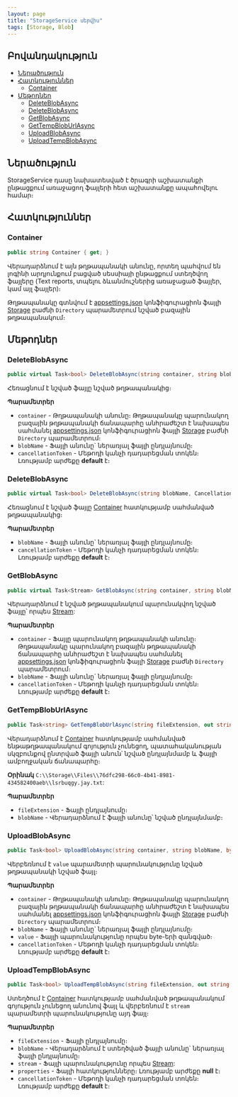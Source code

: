 ```yaml
---
layout: page
title: "StorageService սերվիս" 
tags: [Storage, Blob]
---
```


## Բովանդակություն

- [Ներածություն](#ներածություն)
- [Հատկություններ](#հատկություններ)
  - [Container](#container)
- [Մեթոդներ](#մեթոդներ)
  - [DeleteBlobAsync](#deleteblobasync)
  - [DeleteBlobAsync](#deleteblobasync-1)
  - [GetBlobAsync](#getblobasync)
  - [GetTempBlobUrlAsync](#gettempbloburlasync)
  - [UploadBlobAsync](#uploadblobasync)
  - [UploadTempBlobAsync](#uploadtempblobasync)

## Ներածություն

StorageService դասը նախատեսված է ծրագրի աշխատանքի ընթացքում առաջացող ֆայլերի հետ աշխատանքը ապահովելու համար։

## Հատկություններ

### Container

```c#
public string Container { get; }
```

Վերադարձնում է այն թղթապանակի անունը, որտեղ պահվում են լոգինի արդյունքում բացված սեսսիայի ընթացքում ստեղծվող ֆայլերը (Text reports, տպելու ձևանմուշներից առաջացած ֆայլեր, կամ այլ ֆայլեր)։

Թղթապանակը գտնվում է [appsettings.json](../../project/appsettings_json.md) կոնֆիգուրացիոն ֆայլի [Storage](../../project/appsettings_json.md#storage) բաժնի `Directory` պարամետրում նշված բազային թղթապանակում։

## Մեթոդներ

### DeleteBlobAsync

```c#
public virtual Task<bool> DeleteBlobAsync(string container, string blobName, CancellationToken cancellationToken = default)
```

Հեռացնում է նշված ֆայլը նշված թղթապանակից։ 

**Պարամետրեր**

* `container` - Թղթապանակի անունը։ Թղթապանակը պարունակող բազային թղթապանակի ճանապարհը անհրաժեշտ է նախապես սահմանել [appsettings.json](../../project/appsettings_json.md) կոնֆիգուրացիոն ֆայլի [Storage](../../project/appsettings_json.md#storage) բաժնի `Directory` պարամետրում։
* `blobName` - Ֆայլի անունը` ներառյալ ֆայլի ընդլայնումը։
* `cancellationToken` - Մեթոդի կանչի դադարեցման տոկեն։ Լռությամբ արժեքը **default** է։

### DeleteBlobAsync

```c#
public virtual Task<bool> DeleteBlobAsync(string blobName, CancellationToken cancellationToken = default)
```

Հեռացնում է նշված ֆայլը [Container](#container) հատկությամբ սահմանված թղթապանակից։

**Պարամետրեր**

* `blobName` - Ֆայլի անունը` ներառյալ ֆայլի ընդլայնումը։
* `cancellationToken` - Մեթոդի կանչի դադարեցման տոկեն։ Լռությամբ արժեքը **default** է։

### GetBlobAsync

```c#
public virtual Task<Stream> GetBlobAsync(string container, string blobName, CancellationToken cancellationToken = default);
```

Վերադարձնում է նշված թղթապանակում պարունակվող նշված ֆայլը՝ որպես [Stream](https://learn.microsoft.com/en-us/dotnet/api/system.io.stream):

**Պարամետրեր**

* `container` - Ֆայլը պարունակող թղթապանակի անունը։ Թղթապանակը պարունակող բազային թղթապանակի ճանապարհը անհրաժեշտ է նախապես սահմանել [appsettings.json](../../project/appsettings_json.md) կոնֆիգուրացիոն ֆայլի [Storage](../../project/appsettings_json.md#storage) բաժնի `Directory` պարամետրում։
* `blobName` - Ֆայլի անունը` ներառյալ ֆայլի ընդլայնումը։
* `cancellationToken` - Մեթոդի կանչի դադարեցման տոկեն։ Լռությամբ արժեքը **default** է։

### GetTempBlobUrlAsync

```c#
public Task<string> GetTempBlobUrlAsync(string fileExtension, out string blobName);
```

Վերադարձնում է [Container](#container) հատկությամբ սահմանված ենթաթղթապանակում գոյություն չունեցող, պատահականության սկզբունքով ընտրված ֆայլի անուն՝ նշված ընդլայնմամբ և ֆայլի ամբողջական ճանապարհը։

**Օրինակ** `C:\\Storage\\Files\\76dfc298-66c0-4b41-8981-434582400aeb\\lsrbuqgy.jay.txt`:

**Պարամետրեր**

* `fileExtension` - Ֆայլի ընդլայնումը։
* `blobName` - Վերադարձնում է ֆայլի անունը՝ նշված ընդլայնմամբ։

### UploadBlobAsync

```c#
public Task<bool> UploadBlobAsync(string container, string blobName, byte[] value, CancellationToken cancellationToken = default);
```

Վերբեռնում է `value` պարամետրի պարունակությունը նշված թղթապանակի նշված ֆայլ։ 

**Պարամետրեր**

* `container` - Թղթապանակի անունը։ Թղթապանակը պարունակող բազային թղթապանակի ճանապարհը անհրաժեշտ է նախապես սահմանել [appsettings.json](../../project/appsettings_json.md) կոնֆիգուրացիոն ֆայլի [Storage](../../project/appsettings_json.md#storage) բաժնի `Directory` պարամետրում։
* `blobName` - Ֆայլի անունը` ներառյալ ֆայլի ընդլայնումը։
* `value` - Ֆայլի պարունակությունը որպես byte-երի զանգված։
* `cancellationToken` - Մեթոդի կանչի դադարեցման տոկեն։ Լռությամբ արժեքը **default** է։

### UploadTempBlobAsync

```c#
public Task<bool> UploadTempBlobAsync(string fileExtension, out string blobName, Stream stream, BlobProperties properties = null, CancellationToken cancellationToken = default);
```

Ստեղծում է [Container](#container) հատկությամբ սահմանված թղթապանակում գոյություն չունեցող անունով ֆայլ և վերբեռնում է `stream` պարամետրի պարունակությունը այդ ֆայլ։

**Պարամետրեր**

* `fileExtension` - Ֆայլի ընդլայնումը։
* `blobName` - Վերադարձնում է ստեղծված ֆայլի անունը` ներառյալ ֆայլի ընդլայնումը։
* `stream` - Ֆայլի պարունակությունը որպես [Stream](https://learn.microsoft.com/en-us/dotnet/api/system.io.stream):
* `properties` - Ֆայլի հատկությունները։ Լռությամբ արժեքը **null** է։
* `cancellationToken` - Մեթոդի կանչի դադարեցման տոկեն։ Լռությամբ արժեքը **default** է։


